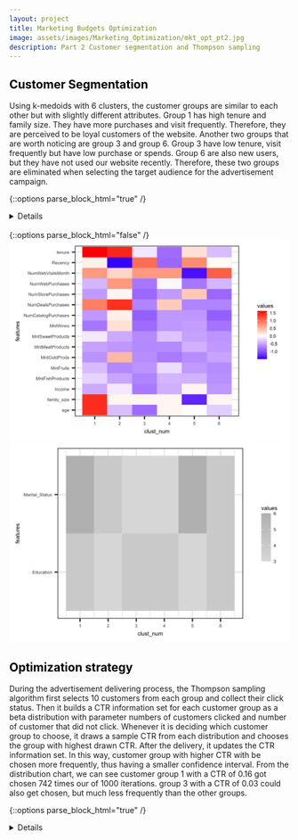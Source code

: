 ```yaml
---
layout: project
title: Marketing Budgets Optimization 
image: assets/images/Marketing_Optimization/mkt_opt_pt2.jpg
description: Part 2 Customer segmentation and Thompson sampling
---
```

<h2 id="Customer Segmentation" style="color:black">Customer Segmentation</h2>

Using k-medoids with 6 clusters, the customer groups are similar to each other but with slightly different attributes. Group 1 has high tenure and family size. They have more purchases and visit frequently. Therefore, they are perceived to be loyal customers of the website. Another two groups that are worth noticing are group 3 and group 6. Group 3 have low tenure, visit frequently but have low purchase or spends. Group 6 are also new users, but they have not used our website recently. Therefore, these two groups are eliminated when selecting the target audience for the advertisement campaign.

{::options parse_block_html="true" /}
<details>
  
```r
pam1 <- pam(scaled_clust, 6, metric = "euclidean", stand = FALSE) #Using dataset with categorical variables
pam.res <- pam(scaled_clust, 6)
clust_vec <- as.data.frame(pam.res[3])

# Generating heatmap 
heat_df <- as.data.frame(pam1$medoids)
clust_num <- seq(1,6,1)
heat_df <- cbind.data.frame(clust_num,heat_df)
heat_df <- heat_df[,-2]

# Scaled numeric numbers
center_reshape1 <- gather(heat_df, features, values, age:NumWebVisitsMonth)

g_heat_2 <- ggplot(data = center_reshape1, # Set dataset
                   aes(x = features, y = clust_num, fill = values)) + # Set aesthetics
  scale_y_continuous(breaks = seq(1, 6, by = 1)) + # Set y axis breaks
  geom_tile() + # Geom tile for heatmap
  coord_equal() +  # Make scale the same for both axis
  theme_set(theme_bw(base_size = 22) ) + # Set theme
  theme(text = element_text(size = 10)) +
  scale_fill_gradient2(low = "blue", # Choose low color
                       mid = "white", # Choose mid color
                       high = "red", # Choose high color
                       midpoint =0, # Choose mid point
                       space = "Lab", 
                       na.value ="grey", # Choose NA value
                       guide = "colourbar", # Set color bar
                       aesthetics = "fill") + # Select aesthetics to apply
  coord_flip() # Rotate plot to view names clearly

center_reshape2 <- gather(heat_df, features, values, Education:Marital_Status)
g_heat_3 <- ggplot(data = center_reshape2, # Set dataset
                   aes(x = features, y = clust_num, fill = values)) + # Set aesthetics
  scale_y_continuous(breaks = seq(1, 6, by = 1)) + # Set y axis breaks
  geom_tile() + # Geom tile for heatmap
  coord_equal() +  # Make scale the same for both axis
  theme_set(theme_bw(base_size = 22) ) + # Set theme
  theme(text = element_text(size = 10)) +
  scale_fill_gradient2(low = "blue", # Choose low color
                       mid = "white", # Choose mid color
                       high = "grey", # Choose high color
                       midpoint =0, # Choose mid point
                       space = "Lab", 
                       na.value ="grey", # Choose NA value
                       guide = "colourbar", # Set color bar
                       aesthetics = "fill") + # Select aesthetics to apply
  coord_flip() # Rotate plot to view names clearly
```
</details>
<br/>
{::options parse_block_html="false" /}
  
<img src="/assets/images/Marketing_Optimization/cluster.png" alt = "cluster" width="600"/>
<img src="/assets/images/Marketing_Optimization/cluster_1.png" alt = "cluster_1" width="600"/>
  
<h2 id="Optimization strategy" style="color:black">Optimization strategy</h2>
During the advertisement delivering process, the Thompson sampling algorithm first selects 10 customers from each group and collect their click status. Then it builds a CTR information set for each customer group as a beta distribution with parameter numbers of customers clicked and number of customer that did not click. Whenever it is deciding which customer group to choose, it draws a sample CTR from each distribution and chooses the group with highest drawn CTR. After the delivery, it updates the CTR information set. In this way, customer group with higher CTR with be chosen more frequently, thus having a smaller confidence interval. From the distribution chart, we can see customer group 1 with a CTR of 0.16 got chosen 742 times our of 1000 iterations. group 3 with a CTR of 0.03 could also get chosen, but much less frequently than the other groups.
  
{::options parse_block_html="true" /}

<details>
```r
set.seed(2022)
dataset <- read.csv("/Users/liangjingjing/Desktop/Machine learning/Project/Ads_CTR_Optimisation.csv")

n_groups = 4 #Number of customer groups
grp_selected = integer(0) #Document which group is selected for each delivery

#Deliver 10 ads to each customer group to begin with  
numbers_of_rewards_1 = integer(n_groups) 
numbers_of_rewards_0 = integer(n_groups)

for (i in 1:n_groups){
  for (j in 1:4){
    ctr = sample_n(dataset[i],1)
    if (ctr == 1){
      numbers_of_rewards_1[i] = numbers_of_rewards_1[i]+1
    }
    else {numbers_of_rewards_0[i] = numbers_of_rewards_0[i]+1}
  }
}

#Deliver n ads based on previous CTR distribution 
for (n in 1:1000) {
  cus_grp = 0
  max_random = 0
  for (i in 1:n_groups) {
    random_beta = rbeta(n = 1,
                        shape1 = numbers_of_rewards_1[i] + 1,
                        shape2 = numbers_of_rewards_0[i] + 1)
    if (random_beta > max_random) {
      max_random = random_beta
      cus_grp = i
    }
  }
  grp_selected = append(grp_selected, cus_grp)
  reward = dataset[n, cus_grp]
  if (reward == 1) {
    numbers_of_rewards_1[cus_grp] = numbers_of_rewards_1[cus_grp] + 1
  } else {
    numbers_of_rewards_0[cus_grp] = numbers_of_rewards_0[cus_grp] + 1
  }
  df_100 <- data.frame(a=numbers_of_rewards_1, b=numbers_of_rewards_0)
}
  
#Plot CTR distribution for each customer groups
p = seq(0,1, length=100)

plot(p, dbeta(p, df_100[1,1], df_100[1,2]), ylab='density', ylim=range(0:35), type ='l', col='purple')
lines(p, dbeta(p, df_100[2,1], df_100[2,2]), col='red', alpha = 0.3) 
lines(p, dbeta(p, df_100[3,1], df_100[3,2]), col='blue')
lines(p, dbeta(p, df_100[4,1], df_100[4,2]), col='green')

legend(.3, 35, c(
               paste0('Group1: ','beta(',df_100[1,1],',', df_100[1,2],') CTR: ', round(df_100[1,1]/(df_100[1,1]+df_100[1,2]),2))
              ,paste0('Group2: ','beta(',df_100[2,1],',', df_100[2,2],') CTR: ', round(df_100[2,1]/(df_100[2,1]+df_100[2,2]),2))
              ,paste0('Group3: ','beta(',df_100[3,1],',', df_100[3,2],') CTR: ', round(df_100[3,1]/(df_100[3,1]+df_100[3,2]),2))
              ,paste0('Group4: ','beta(',df_100[4,1],',', df_100[4,2],') CTR: ', round(df_100[4,1]/(df_100[4,1]+df_100[4,2]),2))
              )
       ,lty=c(1,1,1,1)
       ,col=c('purple', 'red', 'blue','green'))
```
</details>
<br/>
{::options parse_block_html="false" /}
  
<img src="/assets/images/Marketing_Optimization/CTR_distribution.png" alt = "CTR_distribution" width="600"/>
<img src="/assets/images/Marketing_Optimization/group_selected.png" alt = "group_selected" width="600"/>  

